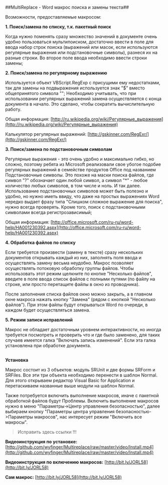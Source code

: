 ##MultiReplace - Word макрос поиска и замены текста##


Возможности, предоставляемые макросом:

**1. Поиск/замена по списку, т.к. пакетный поиск**

Когда нужно поменять сразу множество значений в документе очень удобно пользоваться мультипоиском, достаточно ввести в поле для ввода набор строк поиска (выражений или масок, если используются регулярные выражения или подстановочные символы), разнеся их на разные строки. Во второе поле ввода необходимо ввести строки замены;

**2. Поиск/замена по регулярному выражению**

Используется объект VBScript.RegExp с присущими ему недостатками, так для замены на подвыражения используется знак "$" вместо общепринятого символа "\"; Необходимо учитывать, что при использовании регулярных выражений замена осуществляется с конца документа в начало. Это сделано, чтобы сократить вычислительную работу.

Общая информация: [http://ru.wikipedia.org/wiki/Регулярные_выражения](http://ru.wikipedia.org/wiki/Регулярные_выражения)

Калькулятор регулярных выражений: [http://gskinner.com/RegExr/](http://gskinner.com/RegExr/)

**3. Поиск/замена по подстановочным символам**

Регулярные выражения - это очень удобно и максимально гибко, но сложно, поэтому ребята из Microsoft реализовали свое убогое подобие регулярных выражений в семействе продуктов Office под названием Подстановочные символы. Это похоже на маски поиска файлов, где символ "?" обозначает один любой символ, а символ "*" - любое количество любых символов, в том числе и ноль. И так далее. Использование подстановочных символов может быть полезно и удобно, но нужно иметь ввиду, что даже на простых выражениях Word нередко выдает фразу типа "Слишком сложное выражение для поиска", нужно всегда проверять. Кроме того, поиск с подстановочными символами всегда регистрозависимый;

 Общая информация: [http://office.microsoft.com/ru-ru/word-help/HA001230392.aspx](http://office.microsoft.com/ru-ru/word-help/HA001230392.aspx)

**4. Обработка файлов по списку**

Если требуется произвести (замену в тексте) сразу нескольких документов открывать каждый из них, заполнять поля ввода и осуществлять замену весьма неудобно. Макрос позволяет осуществлять потоковую обработку группы файлов. Чтобы использовать этот режим щелкните по кнопке "Несколько файлов", введите в поле ввода список файлов с полными путями (по файлу на строке, или просто перетащите файлы в окно из проводника).

После заполнения списка файлов окно можно закрыть, а в главном окне макроса нажать кнопку "Замена" (рядом с кнопкой "Несколько файлов"). При этом файлы будут открываться Word по очереди, в каждом будет осуществляться замена.

**5. Режим записи исправлений**

Макрос не обладает достаточным уровнем интерактивности, но иногда требуется посмотреть и проверить что и где было заменено, для таких случаев имеется галка "Включать запись изменений". Если эта галка установлена при обработке документа.
##
**Установка**

Макрос состоит из 3 объектов: модуль SRUnit и две формы SRForm и SRFiles. Все эти три объекта необходимо перенести в шаблон Normal. Для этого открываем редактор Visual Basic for Application и перетаскиваем названные выше модули на шаблон Normal.

Также потребуется включить выполнение макросов, иначе с пакетной обработкой файлов будут Проблемы. Включить выполнение макросов нужно в меню "Параметры->Центр управления безопасностью", далее выбираем кнопку "Параметры центра управления безопасностью->Параметры макросов", нас интересует режим "Включить все макросы".

> Исправить здесь ссылки !!!

**Видеоинструкция по установке:** [http://github.com/wyfinger/Multireplace/raw/master/video/Install.mp4](http://github.com/wyfinger/Multireplace/raw/master/video/Install.mp4)

**Видеоинструкция по включению макросов:** [http://bit.ly/JORL58](http://bit.ly/JORL58)

**Сам макрос:** [http://bit.ly/JORL58](http://bit.ly/JORL58)